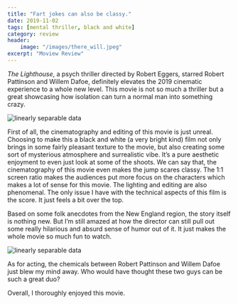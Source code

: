 ```yaml
---
title: "Fart jokes can also be classy."
date: 2019-11-02
tags: [mental thriller, black and white]
category: review
header:
    image: "/images/there_will.jpeg"
excerpt: "Moview Review"
---
```


*The Lighthouse*, a psych thriller directed by Robert Eggers, starred Robert Pattinson and Willem Dafoe, definitely elevates the 2019 cinematic experience to a whole new level. This movie is not so much a thriller but a great showcasing how isolation can turn a normal man into something crazy. 

<img src="{{ site.url }}{{ site.baseurl }}/images/review/lighthouse_1.jpg" alt="linearly separable data">

First of all, the cinematography and editing of this movie is just unreal. Choosing to make this a black and white (a very bright kind) film not only brings in some fairly pleasant texture to the movie, but also creating some sort of mysterious atmosphere and surrealistic vibe. It’s a pure aesthetic enjoyment to even just look at some of the shoots. We can say that, the cinematography of this movie even makes the jump scares classy. The 1:1 screen ratio makes the audiences put more focus on the characters which makes a lot of sense for this movie. The lighting and editing are also phenomenal. The only issue I have with the technical aspects of this film is the score. It just feels a bit over the top.

Based on some folk anecdotes from the New England region, the story itself is nothing new. But I’m still amazed at how the director can still pull out some really hilarious and absurd sense of humor out of it. It just makes the whole movie so much fun to watch.

<img src="{{ site.url }}{{ site.baseurl }}/images/review/lighthouse_2.jpg" alt="linearly separable data">

As for acting, the chemicals between Robert Pattinson and Willem Dafoe just blew my mind away. Who would have thought these two guys can be such a great duo?

Overall, I thoroughly enjoyed this movie.
